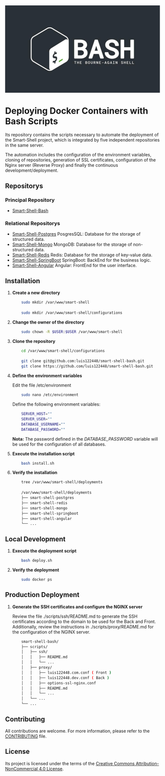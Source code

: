![Logo del Projecto](./resources/logo.png)

# Deploying Docker Containers with Bash Scripts

Its repository contains the scripts necessary to automate the deployment of the Smart-Shell project, which is integrated by five independent repositories in the same server.

The automation includes the configuration of the environment variables, cloning of repositories, generation of SSL certificates, configuration of the Nginx server (Reverse Proxy) and finally the continuous development/deployment.
  
## Repositorys

### Principal Repository
- [Smart-Shell-Bash](git@github.com:luis122448/smart-shell-bash)

### Relational Repositorys

- [Smart-Shell-Postgres](git@github.com:luis122448/smart-shell-postgres)
PosgresSQL: Database for the storage of structured data.
- [Smart-Shell-Mongo](git@github.com:luis122448/smart-shell-mongo)
MongoDB: Database for the storage of non-structured data.
- [Smart-Shell-Redis](git@github.com:luis122448/smart-shell-redis)
Redis: Database for the storage of key-value data.
- [Smart-Shell-SpringBoot](git@github.com:luis122448/smart-shell-springboot)
SpringBoot: BackEnd for the business logic.
- [Smart-Shell-Angular](git@github.com:luis122448/smart-shell-angular)
Angular: FrontEnd for the user interface.

## Installation

1. **Create a new directory**

    ```bash
        sudo mkdir /var/www/smart-shell

        sudo mkdir /var/www/smart-shell/configurations
    ```

2. **Change the owner of the directory**
   
    ```bash
        sudo chown -R $USER:$USER /var/www/smart-shell
    ```

3. **Clone the repository**
   
    ```bash
        cd /var/www/smart-shell/configurations

        git clone git@github.com:luis122448/smart-shell-bash.git
        git clone https://github.com/luis122448/smart-shell-bash.git
    ```

4. **Define the environment variables**
    
    Edit the file /etc/environment   
    
    ```bash
        sudo nano /etc/environment
    ```
    
    Define the following environment variables:
    
    ```bash
        SERVER_HOST=""
        SERVER_USER=""
        DATABASE_USERNAME=""
        DATABASE_PASSWORD=""
    ```

    **Nota:** The password defined in the *DATABASE_PASSWORD* variable will be used for the configuration of all databases.

5. **Execute the installation script**
    
    ```bash
        bash install.sh
    ```

6. **Verify the installation**
    
    ```bash
        tree /var/www/smart-shell/deployments

        /var/www/smart-shell/deployments
        ├── smart-shell-postgres
        ├── smart-shell-redis
        ├── smart-shell-mongo
        ├── smart-shell-springboot
        ├── smart-shell-angular
        └── ...
    ```

## Local Development

1. **Execute the deployment script**
    
    ```bash
        bash deploy.sh
    ```

2. **Verify the deployment**
    
    ```bash
        sudo docker ps
    ```

## Production Deployment

1. **Generate the SSH certificates and configure the NGINX server**

    Review the file ./scripts/ssh/README.md to generate the SSH certificates according to the domain to be used for the Back and Front.
    Additionally, review the instructions in ./scripts/proxy/README.md for the configuration of the NGINX server.

    ```bash
        smart-shell-bash/
        ├── scripts/
        │   ├── ssh/
        │   │   ├── README.md
        │   │   └── ...
        │   ├── proxy/
        │   │   ├── luis122448.com.conf ( Front )
        │   │   ├── luis122448.dev.conf ( Back )
        │   │   ├── options-ssl-nginx.conf
        │   │   ├── README.md
        │   │   └── ...
        │   └── ...
        └── ...
    ```

## Contributing

All contributions are welcome. For more information, please refer to the [CONTRIBUTING](./CONTRIBUTING.md) file.

## License

Its project is licensed under the terms of the [Creative Commons Attribution-NonCommercial 4.0 License](./LICENSE).